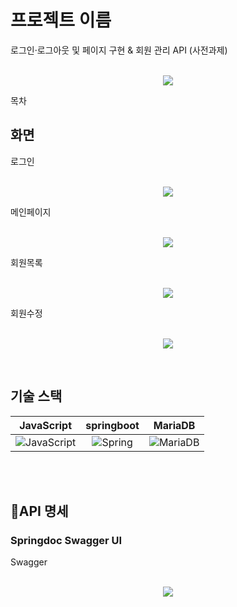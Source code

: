 # 프로젝트 이름
로그인·로그아웃 및 페이지 구현 & 회원 관리 API (사전과제)


<p align="center">
  <br>
  <img src="./images/common/logo-sample.jpeg">
  <br>
</p>

목차

## 화면
<p align="justify">
  로그인
</p>
<p align="center">
  <br>
  <img src="./images/common/login.jpeg">
  <br>
</p>


<p align="justify">
  메인페이지
</p>
<p align="center">
  <br>
  <img src="./images/common/main.jpeg">
  <br>
</p>

<p align="justify">
  회원목록
</p>
<p align="center">
  <br>
  <img src="./images/common/userlist.jpeg">
  <br>
</p>

<p align="justify">
  회원수정
</p>
<p align="center">
  <br>
  <img src="./images/common/userdetail.jpeg">
  <br>
</p>


<br>

## 기술 스택

| JavaScript | springboot |  MariaDB |
| :--------: | :--------: | :------: |
|   ![JavaScript](https://img.shields.io/badge/javascript-%23323330.svg?style=for-the-badge&logo=javascript&logoColor=%23F7DF1E)   |   ![Spring](https://img.shields.io/badge/spring-%236DB33F.svg?style=for-the-badge&logo=spring&logoColor=white)   | ![MariaDB](https://img.shields.io/badge/MariaDB-003545?style=for-the-badge&logo=mariadb&logoColor=white)   |

<br>
<br>


## API 명세

### Springdoc Swagger UI
<p align="justify">
  Swagger
</p>
<p align="center">
  <br>
  <img src="./images/common/Swagger.jpeg">
  <br>
</p>

<br>
